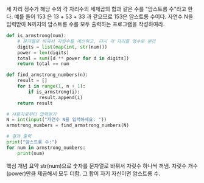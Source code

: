세 자리 정수가 해당 수의 각 자리수의 세제곱의 합과 같은 수를 "암스트롱 수"라고 한다.
예를 들어 153 은 13 + 53 + 33 과 같으므로 153은 암스트롱 수이다.
자연수 N을 입력받아 N까지의 암스트롱 수를 모두 출력하는 프로그램을 작성하여라.
```py
def is_armstrong(num):
    # 문자열로 바꿔서 자릿수를 계산하고, 다시 각 자리를 정수로 분리
    digits = list(map(int, str(num)))
    power = len(digits)
    total = sum([d ** power for d in digits])
    return total == num

def find_armstrong_numbers(n):
    result = []
    for i in range(1, n + 1):
        if is_armstrong(i):
            result.append(i)
    return result

# 사용자로부터 입력받기
N = int(input("자연수 N을 입력하세요: "))
armstrong_numbers = find_armstrong_numbers(N)

# 결과 출력
print("암스트롱 수:")
for num in armstrong_numbers:
    print(num)
```
핵심 개념 요약
str(num)으로 숫자를 문자열로 바꿔서 자릿수 하나씩 꺼냄.
자릿수 개수(power)만큼 제곱해서 모두 더함.
그 합이 자기 자신이면 암스트롱 수.
